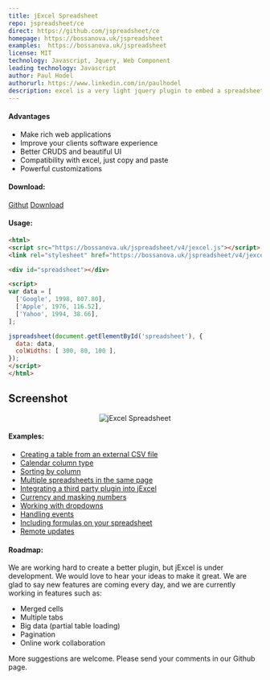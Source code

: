 ```yaml
---
title: jExcel Spreadsheet
repo: jspreadsheet/ce
direct: https://github.com/jspreadsheet/ce
homepage: https://bossanova.uk/jspreadsheet
examples:  https://bossanova.uk/jspreadsheet
license: MIT
technology: Javascript, Jquery, Web Component
leading technology: Javascript
author: Paul Hodel
authorurl: https://www.linkedin.com/in/paulhodel
description: excel is a very light jquery plugin to embed a spreadsheet, compatible with Excel, in your browser. You can load data straight to the table from a JS array, json or even a CSV file. You can copy and paste from or to Excel straight to jExcel. You can easily integrate with third party jquery plugins to create your own custom colums, custom editors, and others. And, it has a plenty of nice features such as key-value dropdown, CSV loading/exporting, multiple spreadsheets and much more. We have a large roadmap ahead and we are constantly improving, so don't forget to send us your ideas.
---
```


#### Advantages

* Make rich web applications
* Improve your clients software experience
* Better CRUDS and beautiful UI
* Compatibility with excel, just copy and paste
* Powerful customizations

#### Download:

[Githut](http://github.com/jspreadsheet/ce)
[Download](https://github.com/jspreadsheet/ce/archive/master.zip)

#### Usage:
```html
<html>
<script src="https://bossanova.uk/jspreadsheet/v4/jexcel.js"></script>
<link rel="stylesheet" href="https://bossanova.uk/jspreadsheet/v4/jexcel.css" type="text/css" />

<div id="spreadsheet"></div>

<script>
var data = [
  ['Google', 1998, 807.80],
  ['Apple', 1976, 116.52],
  ['Yahoo', 1994, 38.66],
];

jspreadsheet(document.getElementById('spreadsheet'), {
  data: data,
  colWidths: [ 300, 80, 100 ],
});
</script>
</html>
```

## Screenshot
<p align="center">
<img src="http://bossanova.uk/templates/default/img/jexcel.png" align="center" alt="jExcel Spreadsheet"/>
</p>

#### Examples:

* [Creating a table from an external CSV file](https://www.bossanova.uk/jexcel/creating-a-table-from-an-external-csv-file)
* [Calendar column type](https://www.bossanova.uk/jexcel/using-a-calendar-column-type)
* [Sorting by column](https://www.bossanova.uk/jexcel/reorder)
* [Multiple spreadsheets in the same page](https://www.bossanova.uk/jexcel/multiple-spreadsheets-in-the-same-page)
* [Integrating a third party plugin into jExcel](https://www.bossanova.uk/jexcel/integrating-a-third-party-plugin-into-your-spreadsheet)
* [Currency and masking numbers](https://www.bossanova.uk/jexcel/currency-and-masking-numbers)
* [Working with dropdowns](https://www.bossanova.uk/jexcel/working-with-dropdowns)
* [Handling events](https://www.bossanova.uk/jexcel/tracking-changes-on-the-spreadsheet)
* [Including formulas on your spreadsheet](https://www.bossanova.uk/jexcel/including-formulas-on-your-spreadsheet)
* [Remote updates](https://www.bossanova.uk/jexcel/remote-updates)

#### Roadmap:

We are working hard to create a better plugin, but jExcel is under development. We would love to hear your ideas to make it great. We are glad to say new features are coming every day, and we are currently working in features such as:

* Merged cells
* Multiple tabs
* Big data (partial table loading)
* Pagination
* Online work collaboration

More suggestions are welcome. Please send your comments in our Github page.
